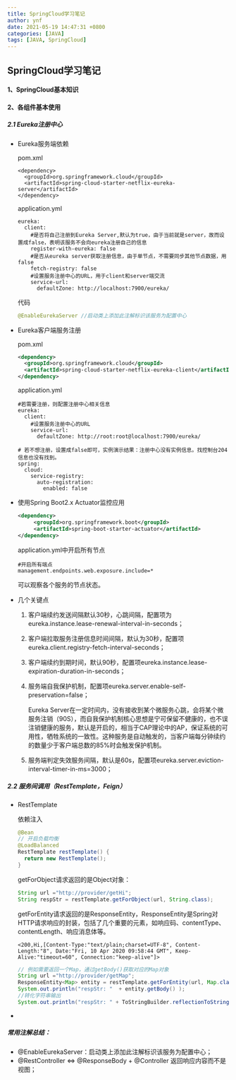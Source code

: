 ```yaml
---
title: SpringCloud学习笔记
author: ynf
date: 2021-05-19 14:47:31 +0800
categories: [JAVA]
tags: [JAVA, SpringCloud]
---
```


## SpringCloud学习笔记

#### 1、SpringCloud基本知识

#### 2、各组件基本使用

##### 2.1 Eureka注册中心 

- Eureka服务端依赖

  pom.xml

  ```
  <dependency>
  	<groupId>org.springframework.cloud</groupId>
  	<artifactId>spring-cloud-starter-netflix-eureka-server</artifactId>
  </dependency>
  ```

  application.yml

  ```
  eureka: 
    client:
      #是否将自己注册到Eureka Server,默认为true，由于当前就是server，故而设置成false，表明该服务不会向eureka注册自己的信息
      register-with-eureka: false
      #是否从eureka server获取注册信息，由于单节点，不需要同步其他节点数据，用false
      fetch-registry: false
      #设置服务注册中心的URL，用于client和server端交流
      service-url:                      
        defaultZone: http://localhost:7900/eureka/
  ```

  代码

  ```java
  @EnableEurekaServer //启动类上添加此注解标识该服务为配置中心
  ```

- Eureka客户端服务注册

  pom.xml

  ```xml
  <dependency>
  	<groupId>org.springframework.cloud</groupId>
  	<artifactId>spring-cloud-starter-netflix-eureka-client</artifactId>
  </dependency>
  ```

  application.yml

  ```
  #若需要注册，则配置注册中心相关信息
  eureka: 
    client:
      #设置服务注册中心的URL
      service-url:                      
        defaultZone: http://root:root@localhost:7900/eureka/
        
  # 若不想注册，设置成false即可，实例演示结果：注册中心没有实例信息。找控制台204信息也没有找到。
  spring: 
    cloud:
      service-registry:
        auto-registration:
          enabled: false
  ```

- 使用Spring Boot2.x Actuator监控应用

  ```xml
  <dependency>
       <groupId>org.springframework.boot</groupId>
       <artifactId>spring-boot-starter-actuator</artifactId>
  </dependency>
  ```

  application.yml中开启所有节点

  ```
  #开启所有端点
  management.endpoints.web.exposure.include=*
  ```

  可以观察各个服务的节点状态。

- 几个关键点

  1. 客户端续约发送间隔默认30秒，心跳间隔，配置项为eureka.instance.lease-renewal-interval-in-seconds；

  2. 客户端拉取服务注册信息时间间隔，默认为30秒，配置项eureka.client.registry-fetch-interval-seconds；

  3. 客户端续约到期时间，默认90秒，配置项eureka.instance.lease-expiration-duration-in-seconds；

  4. 服务端自我保护机制，配置项eureka.server.enable-self-preservation=false；

     Eureka Server在一定时间内，没有接收到某个微服务心跳，会将某个微服务注销（90S），而自我保护机制核心思想是宁可保留不健康的，也不误注销健康的服务，默认是开启的，相当于CAP理论中的AP，保证系统的可用性，牺牲系统的一致性。这种服务是自动触发的，当客户端每分钟续约的数量少于客户端总数的85%时会触发保护机制。

  5. 服务端判定失效服务间隔，默认是60s，配置项eureka.server.eviction-interval-timer-in-ms=3000；

##### 2.2 服务间调用（RestTemplate，Feign）

- RestTemplate

  依赖注入

  ```java
  @Bean
  // 开启负载均衡
  @LoadBalanced
  RestTemplate restTemplate() {
  	return new RestTemplate();
  }
  ```

  getForObject请求返回的是Object对象：

  ```java
  String url ="http://provider/getHi";
  String respStr = restTemplate.getForObject(url, String.class);
  ```

  getForEntity请求返回的是ResponseEntity，ResponseEntity是Spring对HTTP请求响应的封装，包括了几个重要的元素，如响应码、contentType、contentLength、响应消息体等。

  ```
  <200,Hi,[Content-Type:"text/plain;charset=UTF-8", Content-Length:"8", Date:"Fri, 10 Apr 2020 09:58:44 GMT", Keep-Alive:"timeout=60", Connection:"keep-alive"]>
  ```

  ```java
  // 例如需要返回一个Map，通过getBody()获取对应的Map对象
  String url ="http://provider/getMap";
  ResponseEntity<Map> entity = restTemplate.getForEntity(url, Map.class);
  System.out.println("respStr: "  + entity.getBody() );
  //转化字符串输出
  System.out.println("respStr: " + ToStringBuilder.reflectionToString(entity.getBody() ));
  ```

  

- 

##### 常用注解总结：

- @EnableEurekaServer：启动类上添加此注解标识该服务为配置中心；
- @RestController <=> @ResponseBody + @Controller 返回响应内容而不是视图；

